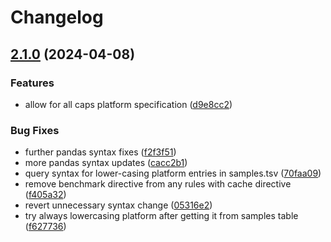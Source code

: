 # Changelog

## [2.1.0](https://github.com/snakemake-workflows/cyrcular-calling/compare/v2.0.0...v2.1.0) (2024-04-08)


### Features

* allow for all caps platform specification ([d9e8cc2](https://github.com/snakemake-workflows/cyrcular-calling/commit/d9e8cc2a52328d314ca016364c766238673f9f40))


### Bug Fixes

* further pandas syntax fixes ([f2f3f51](https://github.com/snakemake-workflows/cyrcular-calling/commit/f2f3f51efa45a53ddbabeaa660ed6b7e24ef3ca8))
* more pandas syntax updates ([cacc2b1](https://github.com/snakemake-workflows/cyrcular-calling/commit/cacc2b1b87d26bb601272ee1c3222b1a88e29f0a))
* query syntax for lower-casing platform entries in samples.tsv ([70faa09](https://github.com/snakemake-workflows/cyrcular-calling/commit/70faa09e110556f6b4d9552cb4bc39e5b68db755))
* remove benchmark directive from any rules with cache directive ([f405a32](https://github.com/snakemake-workflows/cyrcular-calling/commit/f405a32a0ddc0f7792724b6b1559dc4254469c35))
* revert unnecessary syntax change ([05316e2](https://github.com/snakemake-workflows/cyrcular-calling/commit/05316e280d16d73568237a34ea4b2329e5946a19))
* try always lowercasing platform after getting it from samples table ([f627736](https://github.com/snakemake-workflows/cyrcular-calling/commit/f6277366ff26d7181d20a7b4c18477bbd1673ba4))
